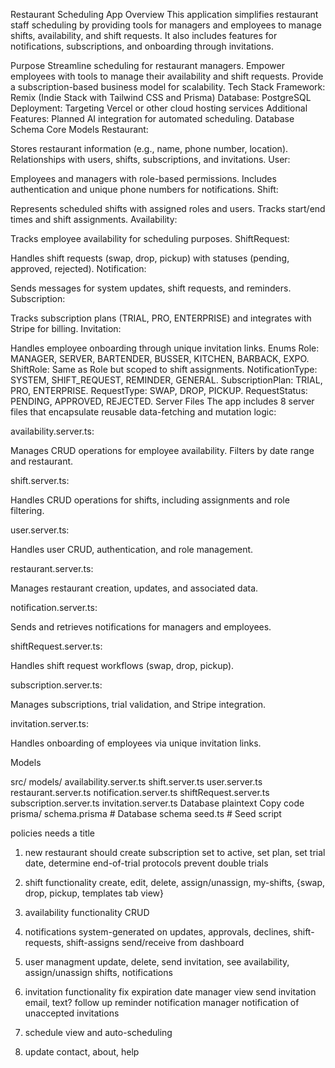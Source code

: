 Restaurant Scheduling App
Overview
This application simplifies restaurant staff scheduling by providing tools for managers and employees to manage shifts, availability, and shift requests. It also includes features for notifications, subscriptions, and onboarding through invitations.

Purpose
Streamline scheduling for restaurant managers.
Empower employees with tools to manage their availability and shift requests.
Provide a subscription-based business model for scalability.
Tech Stack
Framework: Remix (Indie Stack with Tailwind CSS and Prisma)
Database: PostgreSQL
Deployment: Targeting Vercel or other cloud hosting services
Additional Features: Planned AI integration for automated scheduling.
Database Schema
Core Models
Restaurant:

Stores restaurant information (e.g., name, phone number, location).
Relationships with users, shifts, subscriptions, and invitations.
User:

Employees and managers with role-based permissions.
Includes authentication and unique phone numbers for notifications.
Shift:

Represents scheduled shifts with assigned roles and users.
Tracks start/end times and shift assignments.
Availability:

Tracks employee availability for scheduling purposes.
ShiftRequest:

Handles shift requests (swap, drop, pickup) with statuses (pending, approved, rejected).
Notification:

Sends messages for system updates, shift requests, and reminders.
Subscription:

Tracks subscription plans (TRIAL, PRO, ENTERPRISE) and integrates with Stripe for billing.
Invitation:

Handles employee onboarding through unique invitation links.
Enums
Role: MANAGER, SERVER, BARTENDER, BUSSER, KITCHEN, BARBACK, EXPO.
ShiftRole: Same as Role but scoped to shift assignments.
NotificationType: SYSTEM, SHIFT_REQUEST, REMINDER, GENERAL.
SubscriptionPlan: TRIAL, PRO, ENTERPRISE.
RequestType: SWAP, DROP, PICKUP.
RequestStatus: PENDING, APPROVED, REJECTED.
Server Files
The app includes 8 server files that encapsulate reusable data-fetching and mutation logic:

availability.server.ts:

Manages CRUD operations for employee availability.
Filters by date range and restaurant.

shift.server.ts:

Handles CRUD operations for shifts, including assignments and role filtering.

user.server.ts:

Handles user CRUD, authentication, and role management.

restaurant.server.ts:

Manages restaurant creation, updates, and associated data.

notification.server.ts:

Sends and retrieves notifications for managers and employees.

shiftRequest.server.ts:

Handles shift request workflows (swap, drop, pickup).

subscription.server.ts:

Manages subscriptions, trial validation, and Stripe integration.

invitation.server.ts:

Handles onboarding of employees via unique invitation links.

Models

src/
models/
availability.server.ts
shift.server.ts
user.server.ts
restaurant.server.ts
notification.server.ts
shiftRequest.server.ts
subscription.server.ts
invitation.server.ts
Database
plaintext
Copy code
prisma/
schema.prisma # Database schema
seed.ts # Seed script


policies needs a title

1. new restaurant should create subscription
   set to active, set plan, set trial date, determine end-of-trial protocols
   prevent double trials

   

2. shift functionality
   create, edit, delete, assign/unassign, my-shifts, {swap, drop, pickup, templates
   tab view}

3. availability functionality
   CRUD

4. notifications
   system-generated on updates, approvals, declines, shift-requests, shift-assigns
   send/receive from dashboard

5. user managment
      update, delete, send invitation, see availability, assign/unassign shifts, notifications

5. invitation functionality
   fix expiration date
   manager view send invitation
   email, text?
   follow up reminder notification
   manager notification of unaccepted invitations

6. schedule view and auto-scheduling

7. update contact, about, help
